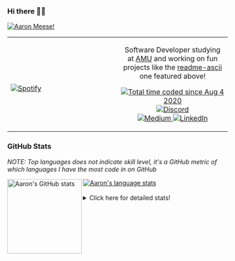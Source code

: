 ### Hi there 👋🏻
[![Aaron Meese!](https://user-images.githubusercontent.com/17814535/88975338-a2aabf00-d27f-11ea-963f-8a19608716b4.png)](https://github.com/ajmeese7/readme-ascii "README ASCII")

<!-- Modified from project here: https://github.com/novatorem/novatorem -->
<table width="100%"> 
  <tr>
  <td width="50%">
      
&nbsp; <br> [![Spotify](https://ajmeese7.vercel.app/api/spotify)](https://open.spotify.com/user/ajmeese)

  </td>
  <td width="50%">
    <p align="center">
    Software Developer studying at <a href="https://www.amu.apus.edu/">AMU</a> and working on fun 
    projects like the <a href="https://github.com/ajmeese7/readme-ascii">readme-ascii</a> one featured above!
    </p>
    <p align="center">
      <a href="https://wakatime.com/@f726891d-3b02-46cd-9b60-e8c59f9e2b14">
        <img src="https://wakatime.com/badge/user/f726891d-3b02-46cd-9b60-e8c59f9e2b14.svg" alt="Total time coded since Aug 4 2020" title="WakaTime" />
      </a>
      <a href="http://link.aaronmeese.com/discord">
        <img src="https://img.shields.io/badge/discord-ajmeese7%234835-369?style=flat-square&logo=discord&logoColor=white&color=purple" alt="Discord" title="Discord">
      </a>
      <br />
      <a href="https://link.aaronmeese.com/medium">
        <img src="https://img.shields.io/badge/medium-ajmeese7-1DB954?style=flat-square&logo=medium&logoColor=white" alt="Medium" title="Medium">
      </a>
      <a href="https://link.aaronmeese.com/linkedin">
        <img src="https://img.shields.io/badge/linkedIn-aaronmeese-1DB954?style=flat-square&logo=linkedin&logoColor=white&color=blue" alt="LinkedIn" title="LinkedIn">
      </a>
    </p>
  </td>

</table>

[//]: <> (The `&nbsp;` is to have Aphelion take up more space)

### GitHub Stats ###
*NOTE: Top languages does not indicate skill level, it's a GitHub metric of which languages I have the most code in on GitHub*

<a href="https://profile-summary-for-github.com/user/ajmeese7">
  <img align="left" height="170px" src="https://github-readme-stats.vercel.app/api?username=ajmeese7&show_icons=true&line_height=27&count_private=true&include_all_commits=true" alt="Aaron's GitHub stats"/>
  <img src="https://github-readme-stats.vercel.app/api/top-langs/?username=ajmeese7&hide_langs_below=5&layout=compact" alt="Aaron's language stats"/>
</a>

<br />
<br />
<details>
<summary>Click here for detailed stats!</summary>

### :zap: Recent Activity
<!--START_SECTION:activity-->
1. ❗️ Opened issue [#2](https://github.com/meese-enterprises/.github/issues/2) in [meese-enterprises/.github](https://github.com/meese-enterprises/.github)
2. ❗️ Opened issue [#1](https://github.com/meese-enterprises/.github/issues/1) in [meese-enterprises/.github](https://github.com/meese-enterprises/.github)
3. 🎉 Merged PR [#3](https://github.com/meese-enterprises/website/pull/3) in [meese-enterprises/website](https://github.com/meese-enterprises/website)
4. 🗣 Commented on [#230](https://github.com/bonfire-networks/bonfire-app/issues/230) in [bonfire-networks/bonfire-app](https://github.com/bonfire-networks/bonfire-app)
5. 🎉 Merged PR [#2](https://github.com/meese-enterprises/website/pull/2) in [meese-enterprises/website](https://github.com/meese-enterprises/website)
<!--END_SECTION:activity-->

### 🧐 Waka Stats
<!--START_SECTION:waka-->
![Code Time](http://img.shields.io/badge/Code%20Time-869%20hrs%203%20mins-blue)

**🐱 My GitHub Data** 

> 🏆 385 Contributions in the Year 2022
 > 
> 📦 355.6 kB Used in GitHub's Storage 
 > 
> 💼 Opted to Hire
 > 
> 📜 66 Public Repositories 
 > 
> 🔑 21 Private Repositories  
 > 
**I'm an Early 🐤** 

```text
🌞 Morning    243 commits    ██████░░░░░░░░░░░░░░░░░░░   25.93% 
🌆 Daytime    359 commits    █████████░░░░░░░░░░░░░░░░   38.31% 
🌃 Evening    320 commits    ████████░░░░░░░░░░░░░░░░░   34.15% 
🌙 Night      15 commits     ░░░░░░░░░░░░░░░░░░░░░░░░░   1.6%

```
📅 **I'm Most Productive on Sunday** 

```text
Monday       113 commits    ███░░░░░░░░░░░░░░░░░░░░░░   12.06% 
Tuesday      141 commits    ███░░░░░░░░░░░░░░░░░░░░░░   15.05% 
Wednesday    115 commits    ███░░░░░░░░░░░░░░░░░░░░░░   12.27% 
Thursday     123 commits    ███░░░░░░░░░░░░░░░░░░░░░░   13.13% 
Friday       119 commits    ███░░░░░░░░░░░░░░░░░░░░░░   12.7% 
Saturday     159 commits    ████░░░░░░░░░░░░░░░░░░░░░   16.97% 
Sunday       167 commits    ████░░░░░░░░░░░░░░░░░░░░░   17.82%

```


📊 **This Week I Spent My Time On** 

```text
⌚︎ Time Zone: America/New_York

💬 Programming Languages: 
JavaScript               19 hrs 5 mins       ████████████░░░░░░░░░░░░░   48.31% 
HTML                     6 hrs 18 mins       ████░░░░░░░░░░░░░░░░░░░░░   15.98% 
JSON                     5 hrs 33 mins       ███░░░░░░░░░░░░░░░░░░░░░░   14.08% 
TypeScript               2 hrs 49 mins       █░░░░░░░░░░░░░░░░░░░░░░░░   7.15% 
CSS                      2 hrs 19 mins       █░░░░░░░░░░░░░░░░░░░░░░░░   5.9%

🐱‍💻 Projects: 
meese.enterprises        11 hrs 37 mins      ███████░░░░░░░░░░░░░░░░░░   29.41% 
aaronmeese.com           8 hrs 36 mins       █████░░░░░░░░░░░░░░░░░░░░   21.78% 
karameese.com            4 hrs 42 mins       ███░░░░░░░░░░░░░░░░░░░░░░   11.91% 
cyberpunk-logo-generator 4 hrs 34 mins       ███░░░░░░░░░░░░░░░░░░░░░░   11.57% 
logo                     2 hrs 28 mins       █░░░░░░░░░░░░░░░░░░░░░░░░   6.27%

```

**I Mostly Code in JavaScript** 

```text
JavaScript               32 repos            █████████████░░░░░░░░░░░░   52.46% 
HTML                     8 repos             ███░░░░░░░░░░░░░░░░░░░░░░   13.11% 
Java                     4 repos             █░░░░░░░░░░░░░░░░░░░░░░░░   6.56% 
Python                   4 repos             █░░░░░░░░░░░░░░░░░░░░░░░░   6.56% 
Elixir                   2 repos             ░░░░░░░░░░░░░░░░░░░░░░░░░   3.28%

```



 Last Updated on 26/03/2022 08:04:03 UTC
<!--END_SECTION:waka-->
</details>
